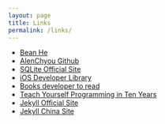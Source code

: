 ```yaml
---
layout: page
title: Links
permalink: /links/
---
```

- <a href="http://kubiops.com" target="blank">Bean He</a>
- <a href="https://github.com" target="blank">AlenChyou Github</a>
- <a href="http://www.sqlite.org" target="blank">SQLite Official Site</a>
- <a href="https://developer.apple.com/library/ios/navigation/" target="blank">iOS Developer Library</a>
- <a href="http://www.cnblogs.com/figure9/p/developer-reading-list.html#software_testing" target="blank">Books developer to read</a>
- <a href="http://norvig.com/21-days.html" target="blank">Teach Yourself Programming in Ten Years</a>
- <a href="https://jekyllrb.com" target="blank">Jekyll Official Site</a>
- <a href="http://jekyll.bootcss.com" target="blank">Jekyll China Site</a>

